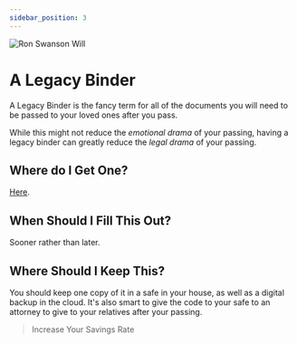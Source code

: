 ```yaml
---
sidebar_position: 3
---
```


![Ron Swanson Will](/img/rs-will.jpeg)

# A Legacy Binder

A Legacy Binder is the fancy term for all of the documents you will need to be passed to your loved ones after you pass.

While this might not reduce the *emotional drama* of your passing, having a legacy binder can greatly reduce the *legal drama* of your passing. 

## Where do I Get One?

[Here](https://www.epicsavers.world/our-resources/our-binders/).

## When Should I Fill This Out?

Sooner rather than later. 

## Where Should I Keep This?

You should keep one copy of it in a safe in your house, as well as a digital backup in the cloud. It's also smart to give the code to your safe to an attorney to give to your relatives after your passing.

>Increase Your Savings Rate